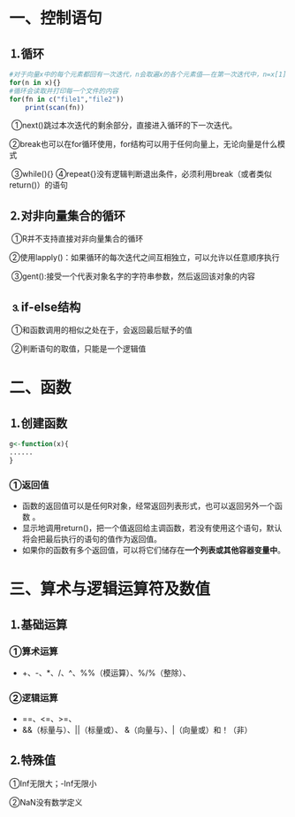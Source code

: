 # 一、控制语句

## &#9352;循环

```R
#对于向量x中的每个元素都回有一次迭代，n会取遍x的各个元素值——在第一次迭代中，n=x[1]
for(n in x){}			
#循环会读取并打印每一个文件的内容
for(fn in c("file1","file2"))
    print(scan(fn))		
```
​	&#9312;next()跳过本次迭代的剩余部分，直接进入循环的下一次迭代。

​	&#9313;break也可以在for循环使用，for结构可以用于任何向量上，无论向量是什么模式

​	&#9314;while(){}
​	&#9315;repeat{}没有逻辑判断退出条件，必须利用break（或者类似return()）的语句

## &#9353;对非向量集合的循环

​	&#9312;R并不支持直接对非向量集合的循环

​	&#9313;使用lapply()：如果循环的每次迭代之间互相独立，可以允许以任意顺序执行

​	&#9314;gent():接受一个代表对象名字的字符串参数，然后返回该对象的内容

## &#9354;if-else结构

​	&#9312;和函数调用的相似之处在于，会返回最后赋予的值

​	&#9313;判断语句的取值，只能是一个逻辑值

# 二、函数

## &#9352;创建函数

```R
g<-function(x){
......
}
```

### &#9312;返回值

* 函数的返回值可以是任何R对象，经常返回列表形式，也可以返回另外一个函数 。
* 显示地调用return()，把一个值返回给主调函数，若没有使用这个语句，默认将会把最后执行的语句的值作为返回值。
* 如果你的函数有多个返回值，可以将它们储存在**一个列表或其他容器变量中**。

# 三、算术与逻辑运算符及数值

## &#9352;基础运算

### &#9312;算术运算

* +、-、*、/、^、%%（模运算）、%/%（整除）、

### &#9313;逻辑运算

* ==、<=、>=、
* &&（标量与）、||（标量或）、 &（向量与）、|（向量或）和！（非）	

## &#9353;特殊值

&#9312;Inf无限大；-Inf无限小

&#9313;NaN没有数学定义



